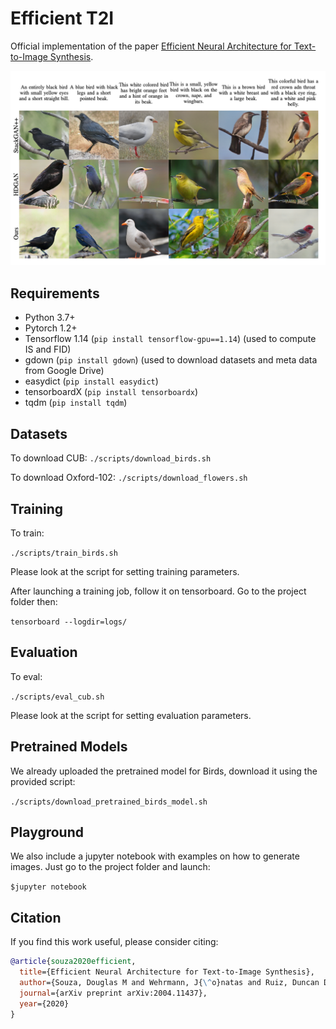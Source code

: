 # Efficient T2I
Official implementation of the paper  [Efficient Neural Architecture for Text-to-Image Synthesis](https://arxiv.org/abs/2004.11437).

<img src="img/teaser.png"/>


## Requirements

* Python 3.7+
* Pytorch 1.2+
* Tensorflow 1.14 (`pip install tensorflow-gpu==1.14`) (used to compute IS and FID)
* gdown (`pip install gdown`) (used to download datasets and meta data from Google Drive)
* easydict (`pip install easydict`)
* tensorboardX (`pip install tensorboardx`)
* tqdm (`pip install tqdm`)

## Datasets

To download CUB:
`./scripts/download_birds.sh`

To download Oxford-102:
`./scripts/download_flowers.sh`

## Training

To train:

`./scripts/train_birds.sh`

Please look at the script for setting training parameters.

After launching a training job, follow it on tensorboard. Go to the project folder then:

`tensorboard --logdir=logs/`

## Evaluation

To eval:

`./scripts/eval_cub.sh`

Please look at the script for setting evaluation parameters.

## Pretrained Models

We already uploaded the pretrained model for Birds, download it using the provided script:

`./scripts/download_pretrained_birds_model.sh`

## Playground

We also include a jupyter notebook with examples on how to generate images. Just go to the project folder and launch:

`$jupyter notebook`


## Citation

If you find this work useful, please consider citing:

```bibtex
@article{souza2020efficient,
  title={Efficient Neural Architecture for Text-to-Image Synthesis},
  author={Souza, Douglas M and Wehrmann, J{\^o}natas and Ruiz, Duncan D},
  journal={arXiv preprint arXiv:2004.11437},
  year={2020}
}
```

